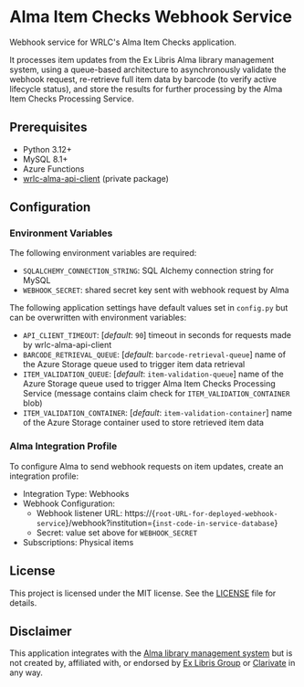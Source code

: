 # Alma Item Checks Webhook Service
 
Webhook service for WRLC's Alma Item Checks application. 
 
It processes item updates from the Ex Libris Alma library management system, using a queue-based architecture to asynchronously validate the webhook request, re-retrieve full item data by barcode (to verify active lifecycle status), and store the results for further processing by the Alma Item Checks Processing Service.
 
 ## Prerequisites

*   Python 3.12+
*   MySQL 8.1+
*   Azure Functions
*   [wrlc-alma-api-client](https://github.com/WRLC/wrlc-alma-api-client) (private package)

## Configuration

### Environment Variables

The following environment variables are required:

*   `SQLALCHEMY_CONNECTION_STRING`: SQL Alchemy connection string for MySQL
*   `WEBHOOK_SECRET`: shared secret key sent with webhook request by Alma

The following application settings have default values set in `config.py` but can be overwritten with environment variables:

*   `API_CLIENT_TIMEOUT`: [_default_: `90`] timeout in seconds for requests made by wrlc-alma-api-client
*   `BARCODE_RETRIEVAL_QUEUE`: [_default_: `barcode-retrieval-queue`] name of the Azure Storage queue used to trigger item data retrieval
*   `ITEM_VALIDATION_QUEUE`: [_default_: `item-validation-queue`] name of the Azure Storage queue used to trigger Alma Item Checks Processing Service (message contains claim check for `ITEM_VALIDATION_CONTAINER` blob)
*   `ITEM_VALIDATION_CONTAINER`: [_default_: `item-validation-container`] name of the Azure Storage container used to store retrieved item data

### Alma Integration Profile

To configure Alma to send webhook requests on item updates, create an integration profile:

* Integration Type: Webhooks
* Webhook Configuration:
  * Webhook listener URL: https://{`root-URL-for-deployed-webhook-service`}/webhook?institution={`inst-code-in-service-database`}
  * Secret: value set above for `WEBHOOK_SECRET`
* Subscriptions: Physical items

## License

This project is licensed under the MIT license. See the [LICENSE](LICENSE) file for details.

## Disclaimer

This application integrates with the [Alma library management system](https://exlibrisgroup.com/products/alma-library-services-platform/) but is not created by, affiliated with, or endorsed by [Ex Libris Group](https://exlibrisgroup.com/) or [Clarivate](https://clarivate.com/) in any way.